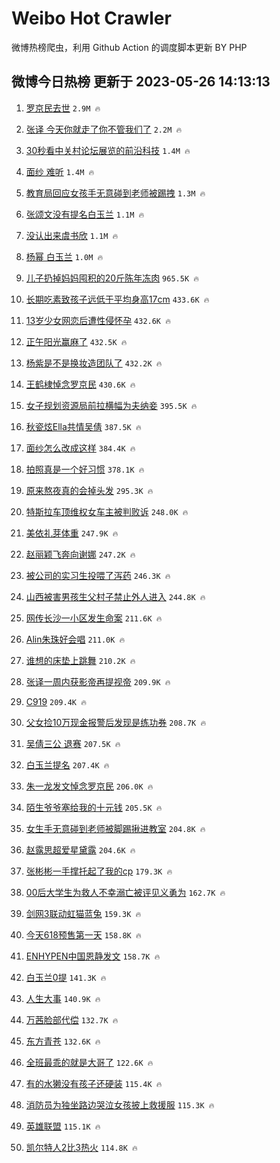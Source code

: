 # Weibo Hot Crawler 



微博热榜爬虫，利用 Github Action 的调度脚本更新 BY PHP 


## 微博今日热榜 更新于 2023-05-26 14:13:13 
1. [罗京民去世](https://s.weibo.com/weibo?q=%23%E7%BD%97%E4%BA%AC%E6%B0%91%E5%8E%BB%E4%B8%96%23&t=31&band_rank=1&Refer=top) `2.9M 🔥` 

1. [张译 今天你就走了你不管我们了](https://s.weibo.com/weibo?q=%E5%BC%A0%E8%AF%91%20%E4%BB%8A%E5%A4%A9%E4%BD%A0%E5%B0%B1%E8%B5%B0%E4%BA%86%E4%BD%A0%E4%B8%8D%E7%AE%A1%E6%88%91%E4%BB%AC%E4%BA%86&t=31&band_rank=2&Refer=top) `2.2M 🔥` 

1. [30秒看中关村论坛展览的前沿科技](https://s.weibo.com/weibo?q=%2330%E7%A7%92%E7%9C%8B%E4%B8%AD%E5%85%B3%E6%9D%91%E8%AE%BA%E5%9D%9B%E5%B1%95%E8%A7%88%E7%9A%84%E5%89%8D%E6%B2%BF%E7%A7%91%E6%8A%80%23&t=31&band_rank=3&Refer=top) `1.4M 🔥` 

1. [面纱 难听](https://s.weibo.com/weibo?q=%E9%9D%A2%E7%BA%B1%20%E9%9A%BE%E5%90%AC&t=31&band_rank=4&Refer=top) `1.4M 🔥` 

1. [教育局回应女孩手无意碰到老师被踢拽](https://s.weibo.com/weibo?q=%23%E6%95%99%E8%82%B2%E5%B1%80%E5%9B%9E%E5%BA%94%E5%A5%B3%E5%AD%A9%E6%89%8B%E6%97%A0%E6%84%8F%E7%A2%B0%E5%88%B0%E8%80%81%E5%B8%88%E8%A2%AB%E8%B8%A2%E6%8B%BD%23&t=31&band_rank=5&Refer=top) `1.3M 🔥` 

1. [张颂文没有提名白玉兰](https://s.weibo.com/weibo?q=%23%E5%BC%A0%E9%A2%82%E6%96%87%E6%B2%A1%E6%9C%89%E6%8F%90%E5%90%8D%E7%99%BD%E7%8E%89%E5%85%B0%23&t=31&band_rank=6&Refer=top) `1.1M 🔥` 

1. [没认出来虞书欣](https://s.weibo.com/weibo?q=%23%E6%B2%A1%E8%AE%A4%E5%87%BA%E6%9D%A5%E8%99%9E%E4%B9%A6%E6%AC%A3%23&t=31&band_rank=7&Refer=top) `1.1M 🔥` 

1. [杨幂 白玉兰](https://s.weibo.com/weibo?q=%E6%9D%A8%E5%B9%82%20%E7%99%BD%E7%8E%89%E5%85%B0&t=31&band_rank=8&Refer=top) `1.0M 🔥` 

1. [儿子扔掉妈妈囤积的20斤陈年冻肉](https://s.weibo.com/weibo?q=%23%E5%84%BF%E5%AD%90%E6%89%94%E6%8E%89%E5%A6%88%E5%A6%88%E5%9B%A4%E7%A7%AF%E7%9A%8420%E6%96%A4%E9%99%88%E5%B9%B4%E5%86%BB%E8%82%89%23&t=31&band_rank=9&Refer=top) `965.5K 🔥` 

1. [长期吃素致孩子远低于平均身高17cm](https://s.weibo.com/weibo?q=%23%E9%95%BF%E6%9C%9F%E5%90%83%E7%B4%A0%E8%87%B4%E5%AD%A9%E5%AD%90%E8%BF%9C%E4%BD%8E%E4%BA%8E%E5%B9%B3%E5%9D%87%E8%BA%AB%E9%AB%9817cm%23&t=31&band_rank=10&Refer=top) `433.6K 🔥` 

1. [13岁少女网恋后遭性侵怀孕](https://s.weibo.com/weibo?q=%2313%E5%B2%81%E5%B0%91%E5%A5%B3%E7%BD%91%E6%81%8B%E5%90%8E%E9%81%AD%E6%80%A7%E4%BE%B5%E6%80%80%E5%AD%95%23&t=31&band_rank=11&Refer=top) `432.6K 🔥` 

1. [正午阳光赢麻了](https://s.weibo.com/weibo?q=%23%E6%AD%A3%E5%8D%88%E9%98%B3%E5%85%89%E8%B5%A2%E9%BA%BB%E4%BA%86%23&t=31&band_rank=12&Refer=top) `432.5K 🔥` 

1. [杨紫是不是换妆造团队了](https://s.weibo.com/weibo?q=%23%E6%9D%A8%E7%B4%AB%E6%98%AF%E4%B8%8D%E6%98%AF%E6%8D%A2%E5%A6%86%E9%80%A0%E5%9B%A2%E9%98%9F%E4%BA%86%23&t=31&band_rank=13&Refer=top) `432.2K 🔥` 

1. [王鹤棣悼念罗京民](https://s.weibo.com/weibo?q=%23%E7%8E%8B%E9%B9%A4%E6%A3%A3%E6%82%BC%E5%BF%B5%E7%BD%97%E4%BA%AC%E6%B0%91%23&t=31&band_rank=14&Refer=top) `430.6K 🔥` 

1. [女子规划资源局前拉横幅为夫纳妾](https://s.weibo.com/weibo?q=%23%E5%A5%B3%E5%AD%90%E8%A7%84%E5%88%92%E8%B5%84%E6%BA%90%E5%B1%80%E5%89%8D%E6%8B%89%E6%A8%AA%E5%B9%85%E4%B8%BA%E5%A4%AB%E7%BA%B3%E5%A6%BE%23&t=31&band_rank=15&Refer=top) `395.5K 🔥` 

1. [秋瓷炫Ella共情吴倩](https://s.weibo.com/weibo?q=%23%E7%A7%8B%E7%93%B7%E7%82%ABElla%E5%85%B1%E6%83%85%E5%90%B4%E5%80%A9%23&t=31&band_rank=16&Refer=top) `387.5K 🔥` 

1. [面纱怎么改成这样](https://s.weibo.com/weibo?q=%E9%9D%A2%E7%BA%B1%E6%80%8E%E4%B9%88%E6%94%B9%E6%88%90%E8%BF%99%E6%A0%B7&t=31&band_rank=17&Refer=top) `384.4K 🔥` 

1. [拍照真是一个好习惯](https://s.weibo.com/weibo?q=%E6%8B%8D%E7%85%A7%E7%9C%9F%E6%98%AF%E4%B8%80%E4%B8%AA%E5%A5%BD%E4%B9%A0%E6%83%AF&t=31&band_rank=18&Refer=top) `378.1K 🔥` 

1. [原来熬夜真的会掉头发](https://s.weibo.com/weibo?q=%23%E5%8E%9F%E6%9D%A5%E7%86%AC%E5%A4%9C%E7%9C%9F%E7%9A%84%E4%BC%9A%E6%8E%89%E5%A4%B4%E5%8F%91%23&t=31&band_rank=19&Refer=top) `295.3K 🔥` 

1. [特斯拉车顶维权女车主被判败诉](https://s.weibo.com/weibo?q=%23%E7%89%B9%E6%96%AF%E6%8B%89%E8%BD%A6%E9%A1%B6%E7%BB%B4%E6%9D%83%E5%A5%B3%E8%BD%A6%E4%B8%BB%E8%A2%AB%E5%88%A4%E8%B4%A5%E8%AF%89%23&t=31&band_rank=20&Refer=top) `248.0K 🔥` 

1. [美依礼芽体重](https://s.weibo.com/weibo?q=%23%E7%BE%8E%E4%BE%9D%E7%A4%BC%E8%8A%BD%E4%BD%93%E9%87%8D%23&t=31&band_rank=21&Refer=top) `247.9K 🔥` 

1. [赵丽颖飞奔向谢娜](https://s.weibo.com/weibo?q=%23%E8%B5%B5%E4%B8%BD%E9%A2%96%E9%A3%9E%E5%A5%94%E5%90%91%E8%B0%A2%E5%A8%9C%23&t=31&band_rank=22&Refer=top) `247.2K 🔥` 

1. [被公司的实习生投喂了泻药](https://s.weibo.com/weibo?q=%23%E8%A2%AB%E5%85%AC%E5%8F%B8%E7%9A%84%E5%AE%9E%E4%B9%A0%E7%94%9F%E6%8A%95%E5%96%82%E4%BA%86%E6%B3%BB%E8%8D%AF%23&t=31&band_rank=23&Refer=top) `246.3K 🔥` 

1. [山西被害男孩生父村子禁止外人进入](https://s.weibo.com/weibo?q=%23%E5%B1%B1%E8%A5%BF%E8%A2%AB%E5%AE%B3%E7%94%B7%E5%AD%A9%E7%94%9F%E7%88%B6%E6%9D%91%E5%AD%90%E7%A6%81%E6%AD%A2%E5%A4%96%E4%BA%BA%E8%BF%9B%E5%85%A5%23&t=31&band_rank=24&Refer=top) `244.8K 🔥` 

1. [网传长沙一小区发生命案](https://s.weibo.com/weibo?q=%23%E7%BD%91%E4%BC%A0%E9%95%BF%E6%B2%99%E4%B8%80%E5%B0%8F%E5%8C%BA%E5%8F%91%E7%94%9F%E5%91%BD%E6%A1%88%23&t=31&band_rank=25&Refer=top) `211.6K 🔥` 

1. [Alin朱珠好会唱](https://s.weibo.com/weibo?q=Alin%E6%9C%B1%E7%8F%A0%E5%A5%BD%E4%BC%9A%E5%94%B1&t=31&band_rank=26&Refer=top) `211.0K 🔥` 

1. [谁想的床垫上跳舞](https://s.weibo.com/weibo?q=%E8%B0%81%E6%83%B3%E7%9A%84%E5%BA%8A%E5%9E%AB%E4%B8%8A%E8%B7%B3%E8%88%9E&t=31&band_rank=27&Refer=top) `210.2K 🔥` 

1. [张译一周内获影帝再提视帝](https://s.weibo.com/weibo?q=%23%E5%BC%A0%E8%AF%91%E4%B8%80%E5%91%A8%E5%86%85%E8%8E%B7%E5%BD%B1%E5%B8%9D%E5%86%8D%E6%8F%90%E8%A7%86%E5%B8%9D%23&t=31&band_rank=28&Refer=top) `209.9K 🔥` 

1. [C919](https://s.weibo.com/weibo?q=C919&t=31&band_rank=29&Refer=top) `209.4K 🔥` 

1. [父女捡10万现金报警后发现是练功券](https://s.weibo.com/weibo?q=%23%E7%88%B6%E5%A5%B3%E6%8D%A110%E4%B8%87%E7%8E%B0%E9%87%91%E6%8A%A5%E8%AD%A6%E5%90%8E%E5%8F%91%E7%8E%B0%E6%98%AF%E7%BB%83%E5%8A%9F%E5%88%B8%23&t=31&band_rank=30&Refer=top) `208.7K 🔥` 

1. [吴倩三公 退赛](https://s.weibo.com/weibo?q=%E5%90%B4%E5%80%A9%E4%B8%89%E5%85%AC%20%E9%80%80%E8%B5%9B&t=31&band_rank=31&Refer=top) `207.5K 🔥` 

1. [白玉兰提名](https://s.weibo.com/weibo?q=%E7%99%BD%E7%8E%89%E5%85%B0%E6%8F%90%E5%90%8D&t=31&band_rank=32&Refer=top) `207.4K 🔥` 

1. [朱一龙发文悼念罗京民](https://s.weibo.com/weibo?q=%23%E6%9C%B1%E4%B8%80%E9%BE%99%E5%8F%91%E6%96%87%E6%82%BC%E5%BF%B5%E7%BD%97%E4%BA%AC%E6%B0%91%23&t=31&band_rank=33&Refer=top) `206.0K 🔥` 

1. [陌生爷爷塞给我的十元钱](https://s.weibo.com/weibo?q=%23%E9%99%8C%E7%94%9F%E7%88%B7%E7%88%B7%E5%A1%9E%E7%BB%99%E6%88%91%E7%9A%84%E5%8D%81%E5%85%83%E9%92%B1%23&t=31&band_rank=34&Refer=top) `205.5K 🔥` 

1. [女生手无意碰到老师被脚踢揪进教室](https://s.weibo.com/weibo?q=%23%E5%A5%B3%E7%94%9F%E6%89%8B%E6%97%A0%E6%84%8F%E7%A2%B0%E5%88%B0%E8%80%81%E5%B8%88%E8%A2%AB%E8%84%9A%E8%B8%A2%E6%8F%AA%E8%BF%9B%E6%95%99%E5%AE%A4%23&t=31&band_rank=35&Refer=top) `204.8K 🔥` 

1. [赵露思超爱星黛露](https://s.weibo.com/weibo?q=%23%E8%B5%B5%E9%9C%B2%E6%80%9D%E8%B6%85%E7%88%B1%E6%98%9F%E9%BB%9B%E9%9C%B2%23&t=31&band_rank=36&Refer=top) `204.6K 🔥` 

1. [张彬彬一手撑托起了我的cp](https://s.weibo.com/weibo?q=%23%E5%BC%A0%E5%BD%AC%E5%BD%AC%E4%B8%80%E6%89%8B%E6%92%91%E6%89%98%E8%B5%B7%E4%BA%86%E6%88%91%E7%9A%84cp%23&t=31&band_rank=37&Refer=top) `179.3K 🔥` 

1. [00后大学生为救人不幸溺亡被评见义勇为](https://s.weibo.com/weibo?q=%2300%E5%90%8E%E5%A4%A7%E5%AD%A6%E7%94%9F%E4%B8%BA%E6%95%91%E4%BA%BA%E4%B8%8D%E5%B9%B8%E6%BA%BA%E4%BA%A1%E8%A2%AB%E8%AF%84%E8%A7%81%E4%B9%89%E5%8B%87%E4%B8%BA%23&t=31&band_rank=38&Refer=top) `162.7K 🔥` 

1. [剑网3联动虹猫蓝兔](https://s.weibo.com/weibo?q=%23%E5%89%91%E7%BD%913%E8%81%94%E5%8A%A8%E8%99%B9%E7%8C%AB%E8%93%9D%E5%85%94%23&t=31&band_rank=39&Refer=top) `159.3K 🔥` 

1. [今天618预售第一天](https://s.weibo.com/weibo?q=%23%E4%BB%8A%E5%A4%A9618%E9%A2%84%E5%94%AE%E7%AC%AC%E4%B8%80%E5%A4%A9%23&t=31&band_rank=40&Refer=top) `158.8K 🔥` 

1. [ENHYPEN中国恩静发文](https://s.weibo.com/weibo?q=%23ENHYPEN%E4%B8%AD%E5%9B%BD%E6%81%A9%E9%9D%99%E5%8F%91%E6%96%87%23&t=31&band_rank=41&Refer=top) `158.7K 🔥` 

1. [白玉兰0提](https://s.weibo.com/weibo?q=%23%E7%99%BD%E7%8E%89%E5%85%B00%E6%8F%90%23&t=31&band_rank=42&Refer=top) `141.3K 🔥` 

1. [人生大事](https://s.weibo.com/weibo?q=%E4%BA%BA%E7%94%9F%E5%A4%A7%E4%BA%8B&t=31&band_rank=43&Refer=top) `140.9K 🔥` 

1. [万茜脸部代偿](https://s.weibo.com/weibo?q=%23%E4%B8%87%E8%8C%9C%E8%84%B8%E9%83%A8%E4%BB%A3%E5%81%BF%23&t=31&band_rank=44&Refer=top) `132.7K 🔥` 

1. [东方青苍](https://s.weibo.com/weibo?q=%E4%B8%9C%E6%96%B9%E9%9D%92%E8%8B%8D&t=31&band_rank=45&Refer=top) `132.6K 🔥` 

1. [全班最乖的就是大哥了](https://s.weibo.com/weibo?q=%E5%85%A8%E7%8F%AD%E6%9C%80%E4%B9%96%E7%9A%84%E5%B0%B1%E6%98%AF%E5%A4%A7%E5%93%A5%E4%BA%86&t=31&band_rank=46&Refer=top) `122.6K 🔥` 

1. [有的水獭没有孩子还硬装](https://s.weibo.com/weibo?q=%E6%9C%89%E7%9A%84%E6%B0%B4%E7%8D%AD%E6%B2%A1%E6%9C%89%E5%AD%A9%E5%AD%90%E8%BF%98%E7%A1%AC%E8%A3%85&t=31&band_rank=47&Refer=top) `115.4K 🔥` 

1. [消防员为独坐路边哭泣女孩披上救援服](https://s.weibo.com/weibo?q=%23%E6%B6%88%E9%98%B2%E5%91%98%E4%B8%BA%E7%8B%AC%E5%9D%90%E8%B7%AF%E8%BE%B9%E5%93%AD%E6%B3%A3%E5%A5%B3%E5%AD%A9%E6%8A%AB%E4%B8%8A%E6%95%91%E6%8F%B4%E6%9C%8D%23&t=31&band_rank=48&Refer=top) `115.3K 🔥` 

1. [英雄联盟](https://s.weibo.com/weibo?q=%E8%8B%B1%E9%9B%84%E8%81%94%E7%9B%9F&t=31&band_rank=49&Refer=top) `115.1K 🔥` 

1. [凯尔特人2比3热火](https://s.weibo.com/weibo?q=%23%E5%87%AF%E5%B0%94%E7%89%B9%E4%BA%BA2%E6%AF%943%E7%83%AD%E7%81%AB%23&t=31&band_rank=50&Refer=top) `114.8K 🔥` 

